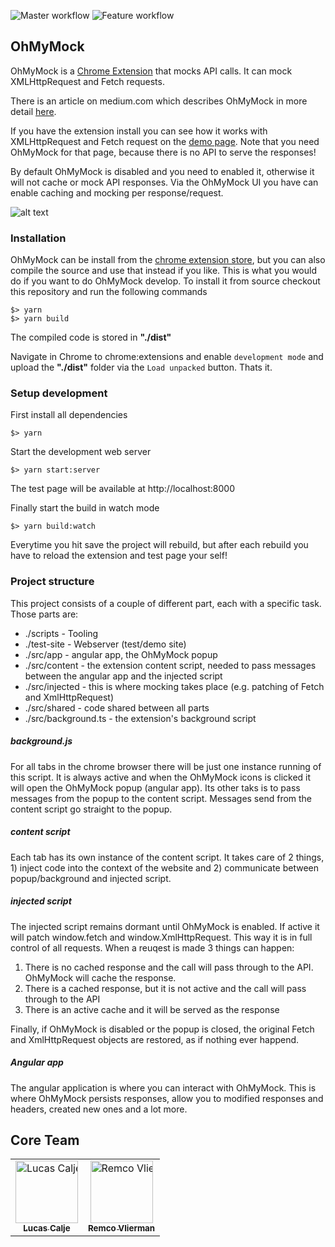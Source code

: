 ![Master workflow](https://github.com/scaljeri/oh-my-mock/actions/workflows/master.yml/badge.svg)
![Feature workflow](https://github.com/scaljeri/oh-my-mock/actions/workflows/feature.yml/badge.svg)

## OhMyMock

OhMyMock is a [Chrome Extension](https://chrome.google.com/webstore/detail/oh-my-mock/egadlcooejllkdejejkhibmaphidmock
) that mocks API calls. It can mock XMLHttpRequest and Fetch requests. 

There is an article on medium.com which describes OhMyMock in more detail [here](https://calje.medium.com/mock-api-responses-with-a-chrome-extension-called-ohmymock-875ac5d85999).

If you have the extension install you can see how it works with XMLHttpRequest and Fetch request on
the [demo page](https://scaljeri.github.io/oh-my-mock/). Note that you need OhMyMock for that page,
because there is no API to serve the responses!

By default OhMyMock is disabled and you need to enabled it, otherwise it will not cache or mock API
responses. Via the OhMyMock UI you have can enable caching and mocking per response/request.

![alt text](https://github.com/scaljeri/oh-my-mock/blob/master/images/oh-my-mock-overview.png?raw=true)

### Installation
OhMyMock can be install from the 
[chrome extension store](https://chrome.google.com/webstore/detail/oh-my-mock/egadlcooejllkdejejkhibmaphidmock), 
but you can also compile the source and use that instead if you like. This is what you would do if you want to do OhMyMock develop. 
To install it from source checkout this repository and run the following commands

    $> yarn
    $> yarn build

The compiled code is stored in **"./dist"**

Navigate in Chrome to chrome:extensions and enable `development mode` and upload the **"./dist"** folder via the `Load unpacked` button. Thats it.

### Setup development
First install all dependencies

    $> yarn

Start the development web server

    $> yarn start:server

The test page will be available at http://localhost:8000

Finally start the build in watch mode

    $> yarn build:watch

Everytime you hit save the project will rebuild, but after each rebuild you have to reload the extension and test page your self!

### Project structure
This project consists of a couple of different part, each with a specific task. Those parts are:

  * ./scripts           - Tooling
  * ./test-site         - Webserver (test/demo site)
  * ./src/app           - angular app, the OhMyMock popup
  * ./src/content       - the extension content script, needed to pass messages between
                          the angular app and the injected script
  * ./src/injected      - this is where mocking takes place (e.g. patching of Fetch and XmlHttpRequest)
  * ./src/shared        - code shared between all parts
  * ./src/background.ts - the extension's background script

##### background.js
For all tabs in the chrome browser there will be just one instance running of this script. It is
always active and when the OhMyMock icons is clicked it will open the OhMyMock popup (angular app). 
Its other taks is to pass messages from the popup to the content script. Messages send from the 
content script go straight to the popup. 

##### content script
Each tab has its own instance of the content script. It takes care of 2 things, 1) inject code into the context of the website and 2) communicate between popup/background and injected script. 

##### injected script
The injected script remains dormant until OhMyMock is enabled. If active it will patch window.fetch 
and window.XmlHttpRequest. This way it is in full control of all requests. When a reuqest is made 3
things can happen:

   1) There is no cached response and the call will pass through to the API. OhMyMock will cache
      the response.
   2) There is a cached response, but it is not active and the call will pass through to the API
   3) There is an active cache and it will be served as the response

Finally, if OhMyMock is disabled or the popup is closed, the original Fetch and XmlHttpRequest objects
are restored, as if nothing ever happend.

##### Angular app
The angular application is where you can interact with OhMyMock. This is where OhMyMock persists 
responses, allow you to modified responses and headers, created new ones and a lot more.

## Core Team

<table border="0">
  <tr style="border:none">
    <td align="center">
      <a style="white-space:nowrap"
        href="https://github.com/scaljeri">
        <img style="max-width:100px" src="https://avatars2.githubusercontent.com/u/1078741?v=4" width="100px;" alt="Lucas Calje"/></br>
        <sub><b>Lucas Calje</b></sub>
      </a>
    </td>
    <td align="center">
      <a style="white-space:nowrap" 
         href="https://github.com/remco75">
        <img style="max-width:100px" src="https://avatars1.githubusercontent.com/u/5644903?v=4" width="100px;" alt="Remco Vlierman"/></br>
        <sub><b>Remco Vlierman</b></sub></a>
    </td>
  </tr>
</table>
